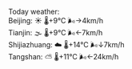 Today weather:  
Beijing: ☀️   🌡️+9°C 🌬️→4km/h  
Tianjin: 🌫  🌡️+9°C 🌬️←7km/h  
Shijiazhuang: ☁️   🌡️+14°C 🌬️↓7km/h  
Tangshan: ⛅️  🌡️+11°C 🌬️←24km/h  
